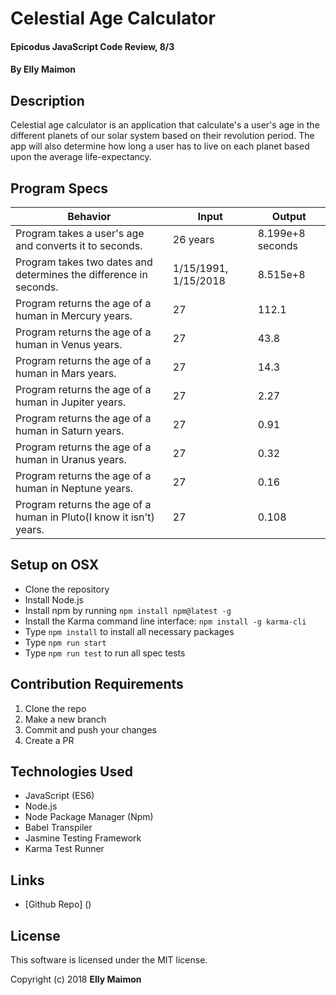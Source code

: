 # Celestial Age Calculator

#### Epicodus JavaScript Code Review, 8/3

#### By Elly Maimon

## Description

Celestial age calculator is an application that calculate's a user's age in the different planets of our solar system based on their revolution period. The app will also determine how long a user has to live on each planet based upon the average life-expectancy. 

## Program Specs

| Behavior | Input | Output |
|----------|-------|--------|
| Program takes a user's age and converts it to seconds. | 26 years | 8.199e+8 seconds |
| Program takes two dates and determines the difference in seconds. | 1/15/1991, 1/15/2018 | 8.515e+8 |
| Program returns the age of a human in Mercury years. | 27 | 112.1 |
| Program returns the age of a human in Venus years. | 27 | 43.8 |
| Program returns the age of a human in Mars years. | 27 | 14.3 |
| Program returns the age of a human in Jupiter years. | 27 | 2.27 |
| Program returns the age of a human in Saturn years. | 27 | 0.91 |
| Program returns the age of a human in Uranus years. | 27 | 0.32 |
| Program returns the age of a human in Neptune years. | 27 | 0.16 |
| Program returns the age of a human in Pluto(I know it isn't) years. | 27 | 0.108 |


## Setup on OSX

* Clone the repository
* Install Node.js
* Install npm by running `npm install npm@latest -g`
* Install the Karma command line interface: `npm install -g karma-cli`
* Type `npm install` to install all necessary packages
* Type `npm run start`
* Type `npm run test` to run all spec tests

## Contribution Requirements

1. Clone the repo
1. Make a new branch
1. Commit and push your changes
1. Create a PR

## Technologies Used

* JavaScript (ES6)
* Node.js
* Node Package Manager (Npm)
* Babel Transpiler
* Jasmine Testing Framework
* Karma Test Runner

## Links

* [Github Repo] ()

## License

This software is licensed under the MIT license.

Copyright (c) 2018 **Elly Maimon**